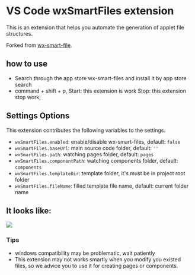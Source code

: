 # VS Code wxSmartFiles extension

This is an extension that helps you automate the generation of applet file structures.

Forked from [wx-smart-file](https://github.com/haoxinjieFE/vscode-extension-wxSmartFile).

## how to use

- Search through the app store wx-smart-files and install it by app store search
- command + shift + p, Start: this extension is work  Stop: this extension stop work;

## Settings Options

This extension contributes the following variables to the settings.
- `wxSmartFiles.enabled`: enable/disable wx-smart-files, default: `false`
- `wxSmartFiles.baseUrl`: main source code folder, default: `''`
- `wxSmartFiles.path`: watching pages folder, default: `pages`
- `wxSmartFiles.componentPath`: watching components folder, default: `components`
- `wxSmartFiles.templateDir`: template folder, it's must be in project root folder
- `wxSmartFiles.fileName`: filled template file name, default: current folder name

## It looks like:

![](https://lc-vkpyiowl.cn-n1.lcfile.com/db15cc75c05eeb3773b2.gif)

### Tips

- windows compatibility may be problematic, wait patiently
- This extension may not works smartly when you modify you existed files, so we advice you to use it for creating pages or components.
